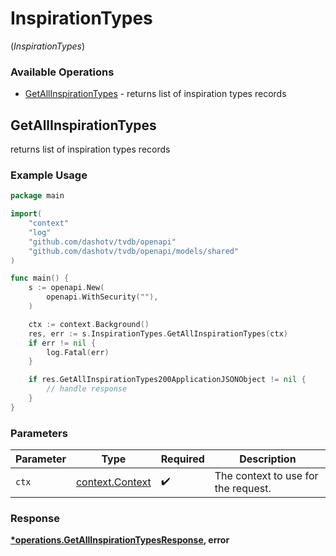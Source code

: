 # InspirationTypes
(*InspirationTypes*)

### Available Operations

* [GetAllInspirationTypes](#getallinspirationtypes) - returns list of inspiration types records

## GetAllInspirationTypes

returns list of inspiration types records

### Example Usage

```go
package main

import(
	"context"
	"log"
	"github.com/dashotv/tvdb/openapi"
	"github.com/dashotv/tvdb/openapi/models/shared"
)

func main() {
    s := openapi.New(
        openapi.WithSecurity(""),
    )

    ctx := context.Background()
    res, err := s.InspirationTypes.GetAllInspirationTypes(ctx)
    if err != nil {
        log.Fatal(err)
    }

    if res.GetAllInspirationTypes200ApplicationJSONObject != nil {
        // handle response
    }
}
```

### Parameters

| Parameter                                             | Type                                                  | Required                                              | Description                                           |
| ----------------------------------------------------- | ----------------------------------------------------- | ----------------------------------------------------- | ----------------------------------------------------- |
| `ctx`                                                 | [context.Context](https://pkg.go.dev/context#Context) | :heavy_check_mark:                                    | The context to use for the request.                   |


### Response

**[*operations.GetAllInspirationTypesResponse](../../models/operations/getallinspirationtypesresponse.md), error**

